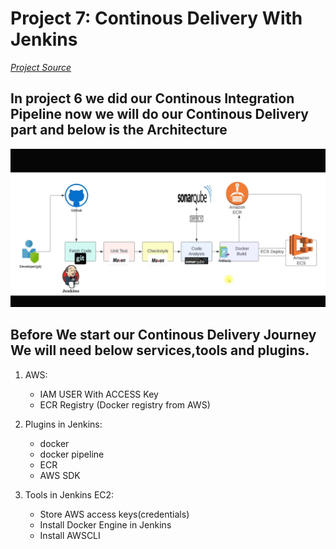 # Project 7: Continous Delivery With Jenkins


[*Project Source*](https://www.udemy.com/course/devopsprojects/?src=sac&kw=devops+projects)


## In project 6 we did our Continous Integration Pipeline now we will do our Continous Delivery part and below is the Architecture

![Architecture](images/Continous-Delivery-of-Java-Web-Application.png)

## Before We start our Continous Delivery Journey We will need below services,tools and plugins.
1. AWS:

   - IAM USER With ACCESS Key
   - ECR Registry (Docker registry from AWS)

2. Plugins in Jenkins:

   - docker
   - docker pipeline
   - ECR
   - AWS SDK

3. Tools in Jenkins EC2:
   - Store AWS access keys(credentials)
   - Install Docker Engine in Jenkins
   - Install AWSCLI


